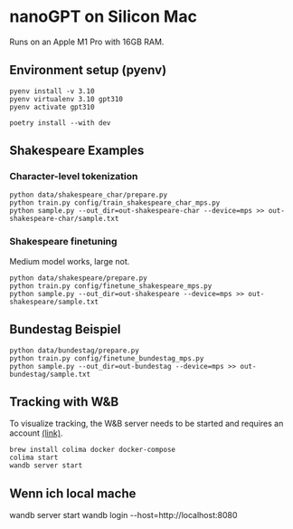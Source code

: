 # nanoGPT on Silicon Mac

Runs on an Apple M1 Pro with 16GB RAM.

## Environment setup (pyenv)

```shell
pyenv install -v 3.10
pyenv virtualenv 3.10 gpt310
pyenv activate gpt310

poetry install --with dev
```

## Shakespeare Examples

### Character-level tokenization

```shell
python data/shakespeare_char/prepare.py
python train.py config/train_shakespeare_char_mps.py
python sample.py --out_dir=out-shakespeare-char --device=mps >> out-shakespeare-char/sample.txt
```

### Shakespeare finetuning

Medium model works, large not.

```shell
python data/shakespeare/prepare.py
python train.py config/finetune_shakespeare_mps.py
python sample.py --out_dir=out-shakespeare --device=mps >> out-shakespeare/sample.txt
```

## Bundestag Beispiel

```shell
python data/bundestag/prepare.py
python train.py config/finetune_bundestag_mps.py
python sample.py --out_dir=out-bundestag --device=mps >> out-bundestag/sample.txt
```


## Tracking with W&B

To visualize tracking, the W&B server needs to be started and requires an account [(link)](https://docs.wandb.ai/guides/hosting/how-to-guides/basic-setup).

```shell
brew install colima docker docker-compose
colima start
wandb server start
```

## Wenn ich local mache
wandb server start
wandb login --host=http://localhost:8080
